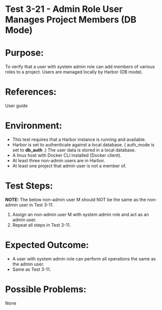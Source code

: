 Test 3-21 - Admin Role User Manages Project Members (DB Mode)
=======

# Purpose:

To verify that a user with system admin role can add members of various roles to a project. Users are managed locally by Harbor (DB mode).

# References:
User guide

# Environment:
* This test requires that a Harbor instance is running and available.
* Harbor is set to authenticate against a local database. ( auth_mode is set to **db_auth** .) The user data is stored in a local database.
* A linux host with Docker CLI installed (Docker client).
* At least three non-admin users are in Harbor.
* At least one project that admin user is not a member of.

# Test Steps:

**NOTE:** The below non-admin user M should NOT be the same as the non-admin user in Test 3-11.

1. Assign an non-admin user M with system admin role and act as an admin user.
2. Repeat all steps in Test 3-11.

# Expected Outcome:

* A user with system admin role can perform all operations the same as the admin user.
* Same as Test 3-11.

# Possible Problems:
None